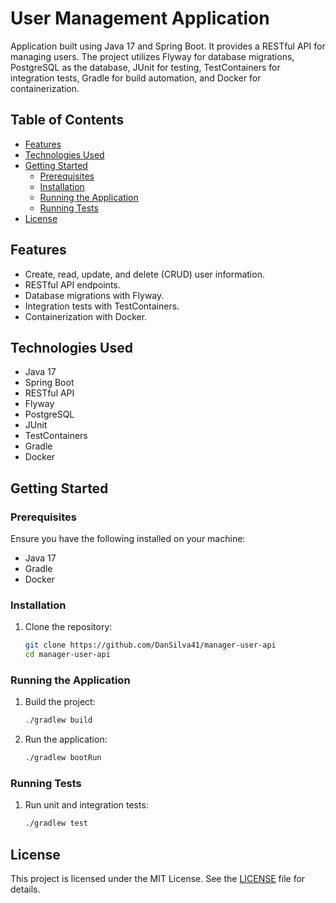 # User Management Application

Application built using Java 17 and Spring Boot. It provides a RESTful API for managing users. The project utilizes Flyway for database migrations, PostgreSQL as the database, JUnit for testing, TestContainers for integration tests, Gradle for build automation, and Docker for containerization.

## Table of Contents

- [Features](#features)
- [Technologies Used](#technologies-used)
- [Getting Started](#getting-started)
    - [Prerequisites](#prerequisites)
    - [Installation](#installation)
    - [Running the Application](#running-the-application)
    - [Running Tests](#running-tests)
- [License](#license)

## Features

- Create, read, update, and delete (CRUD) user information.
- RESTful API endpoints.
- Database migrations with Flyway.
- Integration tests with TestContainers.
- Containerization with Docker.

## Technologies Used

- Java 17
- Spring Boot
- RESTful API
- Flyway
- PostgreSQL
- JUnit
- TestContainers
- Gradle
- Docker

## Getting Started

### Prerequisites

Ensure you have the following installed on your machine:

- Java 17
- Gradle
- Docker

### Installation

1. Clone the repository:

   ```sh
   git clone https://github.com/DanSilva41/manager-user-api
   cd manager-user-api
   ```

### Running the Application

1. Build the project:

   ```sh
   ./gradlew build
   ```

2. Run the application:

   ```sh
   ./gradlew bootRun
   ```

### Running Tests

1. Run unit and integration tests:

   ```sh
   ./gradlew test
   ```

## License

This project is licensed under the MIT License. See the [LICENSE](LICENSE) file for details.